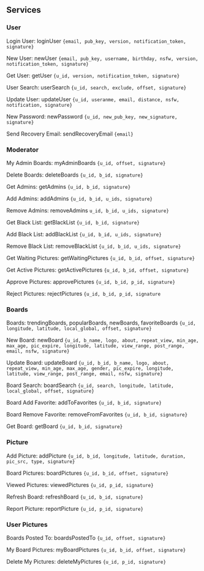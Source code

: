 ## Services
### User
Login User: loginUser
`{email, pub_key, version, notification_token, signature}`

New User: newUser
`{email, pub_key, username, birthday, nsfw, version, notification_token, signature}`

Get User: getUser
`{u_id, version, notification_token, signature}`

User Search: userSearch
`{u_id, search, exclude, offset, signature}`

Update User: updateUser
`{u_id, useranme, email, distance, nsfw, notification, signature}`

New Password: newPassword
`{u_id, new_pub_key, new_signature, signature}`

Send Recovery Email: sendRecoveryEmail
`{email}`

### Moderator
My Admin Boards: myAdminBoards
`{u_id, offset, signature}`

Delete Boards: deleteBoards
`{u_id, b_id, signature}`

Get Admins: getAdmins
`{u_id, b_id, signature}`

Add Admins: addAdmins
`{u_id, b_id, u_ids, signature}`

Remove Admins: removeAdmins
`u_id, b_id, u_ids, signature}`

Get Black List: getBlackList
`{u_id, b_id, signature}`

Add Black List: addBlackList
`{u_id, b_id, u_ids, signature}`

Remove Black List: removeBlackList
`{u_id, b_id, u_ids, signature}`

Get Waiting Pictures: getWaitingPictures
`{u_id, b_id, offset, signature}`

Get Active Pictures: getActivePictures
`{u_id, b_id, offset, signature}`

Approve Pictures: approvePictures
`{u_id, b_id, p_id, signature}`

Reject Pictures: rejectPictures
`{u_id, b_id, p_id, signature`

### Boards
Boards: trendingBoards, popularBoards, newBoards, favoriteBoards
`{u_id, longitude, latitude, local_global, offset, signature}`

New Board: newBoard
`{u_id, b_name, logo, about, repeat_view, min_age, max_age, pic_expire,
longitude, latitude, view_range, post_range, email, nsfw, signature}`

Update Board: updateBoard
`{u_id, b_id, b_name, logo, about, repeat_view, min_age, max_age, gender,
pic_expire, longitude, latitude, view_range, post_range, email, nsfw, signature}`

Board Search: boardSearch
`{u_id, search, longitude, latitude, local_global, offset, signature}`

Board Add Favorite: addToFavorites
`{u_id, b_id, signature}`

Board Remove Favorite: removeFromFavorites
`{u_id, b_id, signature}`

Get Board: getBoard
`{u_id, b_id, signature}`

### Picture
Add Picture: addPicture
`{u_id, b_id, longitude, latitude, duration, pic_src, type, signature}`

Board Pictures: boardPictures
`{u_id, b_id, offset, signature}`

Viewed Pictures: viewedPictures
`{u_id, p_id, signature}`

Refresh Board: refreshBoard
`{u_id, b_id, signature}`

Report Picture: reportPicture
`{u_id, p_id, signature}`

### User Pictures
Boards Posted To: boardsPostedTo
`{u_id, offset, signature}`

My Board Pictures: myBoardPictures
`{u_id, b_id, offset, signature}`

Delete My Pictures: deleteMyPictures
`{u_id, p_id, signature}`
